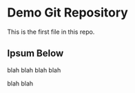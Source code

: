 # Demo Git Repository

This is the first file in this repo.

## Ipsum Below

blah blah blah blah

blah blah